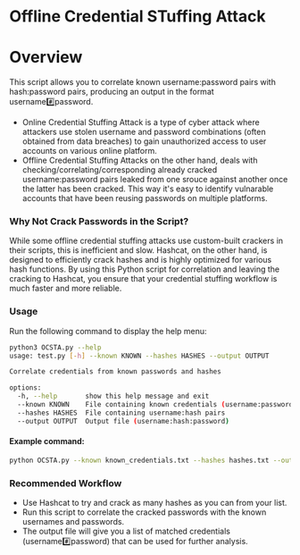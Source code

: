 # Offline Credential STuffing Attack

# Overview
This script allows you to correlate known username:password pairs with hash:password pairs, producing an output in the format username:hash:password.
- Online Credential Stuffing Attack is a type of cyber attack where attackers use stolen username and password combinations (often obtained from data breaches) to gain unauthorized access to user accounts on various online platform.
- Offline Credential Stuffing Attacks on the other hand, deals with checking/correlating/corresponding already cracked username:password pairs leaked from one srouce against another once the latter has been cracked.
This way it's easy to identify vulnarable accounts that have been reusing passwords on multiple platforms.

### Why Not Crack Passwords in the Script?
While some offline credential stuffing attacks use custom-built crackers in their scripts, this is inefficient and slow. Hashcat, on the other hand, is designed to efficiently crack hashes and is highly optimized for various hash functions. By using this Python script for correlation and leaving the cracking to Hashcat, you ensure that your credential stuffing workflow is much faster and more reliable.

### Usage
Run the following command to display the help menu:
```bash
python3 OCSTA.py --help
usage: test.py [-h] --known KNOWN --hashes HASHES --output OUTPUT

Correlate credentials from known passwords and hashes

options:
  -h, --help       show this help message and exit
  --known KNOWN    File containing known credentials (username:password)
  --hashes HASHES  File containing username:hash pairs
  --output OUTPUT  Output file (username:hash:password)
```

#### Example command:
```bash
python OCSTA.py --known known_credentials.txt --hashes hashes.txt --output correlated_credentials.txt
```

### Recommended Workflow
- Use Hashcat to try and crack as many hashes as you can from your list.
- Run this script to correlate the cracked passwords with the known usernames and passwords.
- The output file will give you a list of matched credentials (username:hash:password) that can be used for further analysis.
